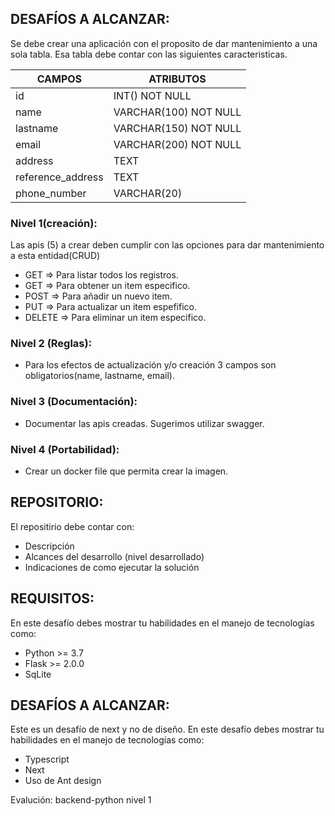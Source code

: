 DESAFÍOS A ALCANZAR:
-------------------

Se debe crear una aplicación con el proposito de dar mantenimiento a una sola tabla.
Esa tabla debe contar con las siguientes caracteristicas.

| CAMPOS | ATRIBUTOS |
| --- | --- |
| id | INT() NOT NULL |
| name | VARCHAR(100) NOT NULL |
| lastname | VARCHAR(150) NOT NULL |
| email | VARCHAR(200) NOT NULL |
| address | TEXT |
| reference_address | TEXT |
| phone_number | VARCHAR(20) |


### Nivel 1(creación): 
  Las apis (5) a crear deben cumplir con las opciones para dar mantenimiento a esta entidad(CRUD)
  
  - GET => Para listar todos los registros.
  - GET => Para obtener un item especifico.
  - POST => Para añadir un nuevo item.
  - PUT => Para actualizar un item espefifico.
  - DELETE => Para eliminar un item especifico.

### Nivel 2 (Reglas):

- Para los efectos de actualización y/o creación 3 campos son obligatorios(name, lastname, email).

### Nivel 3 (Documentación):
- Documentar las apis creadas. Sugerimos utilizar swagger.

### Nivel 4 (Portabilidad): 
- Crear un docker file que permita crear la imagen.


REPOSITORIO:
-------------

El repositirio debe contar con:
- Descripción
- Alcances del desarrollo (nivel desarrollado)
- Indicaciones de como ejecutar la solución


REQUISITOS:
-----------

En este desafío debes mostrar tu habilidades en el manejo de tecnologías como:

- Python >= 3.7
- Flask >= 2.0.0
- SqLite


DESAFÍOS A ALCANZAR:
-------------------

Este es un desafío de next y no de diseño. En este desafío debes mostrar tu habilidades en el manejo de tecnologías como:

- Typescript
- Next
- Uso de Ant design 



Evalución: backend-python nivel 1
